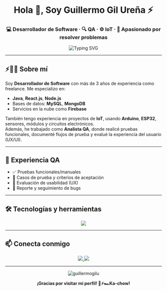 <h1 align="center">Hola 👋, Soy Guillermo Gil Ureña ⚡</h1>
<h3 align="center">💻 Desarrollador de Software · 🔍 QA · ⚙️ IoT · 🚀 Apasionado por resolver problemas</h3>

<p align="center">
  <img src="https://readme-typing-svg.demolab.com?font=Fira+Code&pause=1000&center=true&vCenter=true&multiline=true&width=700&height=80&lines=Java+%7C+React+%7C+Node.js+%7C+SQL+%7C+IoT+%7C+QA+Testing+%7C+UX%2FUI" alt="Typing SVG" />
</p>

---

## ⚡🧑‍💻 Sobre mí

Soy **Desarrollador de Software** con más de 3 años de experiencia como freelance. Me especializo en:

- **Java**, **React.js**, **Node.js**
- Bases de datos: **MySQL**, **MongoDB**
- Servicios en la nube como **Firebase**

También tengo experiencia en proyectos de **IoT**, usando **Arduino**, **ESP32**, sensores, módulos y circuitos electrónicos.  
Además, he trabajado como **Analista QA**, donde realicé pruebas funcionales, documenté flujos de prueba y evalué la experiencia del usuario (UX/UI).

---

## 🔎 Experiencia QA

- ✅ Pruebas funcionales/manuales  
- 🧪 Casos de prueba y criterios de aceptación  
- 🧠 Evaluación de usabilidad (UX)  
- 🐞 Reporte y seguimiento de bugs  

---

## 🛠️ Tecnologías y herramientas

<p align="center">
  <img src="https://skillicons.dev/icons?i=java,js,ts,nodejs,react,mysql,mongodb,html,css,tailwind,bootstrap,git,firebase,figma,postman,arduino,linux" />
</p>

---

## 📫 Conecta conmigo

<p align="center">
  <a href="www.linkedin.com/in/guillermogu24" target="_blank">
    <img src="https://img.shields.io/badge/LinkedIn-blue?logo=linkedin&style=for-the-badge" />
  </a>
  <a href="mailto:jguillermogu24@gmail.com" target="_blank">
    <img src="https://img.shields.io/badge/Gmail-red?logo=gmail&style=for-the-badge" />
  </a>
</p>

---

<p align="center">
  <img src="https://komarev.com/ghpvc/?username=guillermogilu&label=Visitas&color=0e75b6&style=flat" alt="guillermogilu" />
</p>

<p align="center">
  <b>¡Gracias por visitar mi perfil! 🚀⚡🏎️Ka-chow!</b><br/>
</p>

